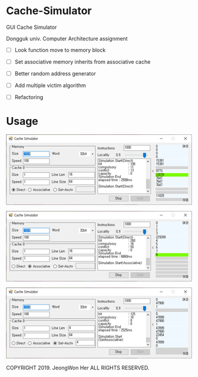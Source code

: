 # Cache-Simulator
GUI Cache Simulator

Dongguk univ. Computer Architecture assignment

- [ ] Look function move to memory block

- [ ] Set associative memory inherits from associative cache

- [ ] Better random address generator

- [ ] Add multiple victim algorithm

- [ ] Refactoring

# Usage

![image01](image01.png "direct")

![image02](image02.png "associative")

![image03](image03.png "set")

COPYRIGHT 2019. JeongWon Her ALL RIGHTS RESERVED.
